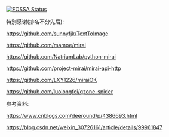 [![FOSSA Status](https://app.fossa.com/api/projects/git%2Bgithub.com%2Fasjdf%2Fmirai-wall.svg?type=shield)](https://app.fossa.com/projects/git%2Bgithub.com%2Fasjdf%2Fmirai-wall?ref=badge_shield)

特别感谢(排名不分先后):

https://github.com/sunnyfjk/TextToImage

https://github.com/mamoe/mirai

https://github.com/NatriumLab/python-mirai

https://github.com/project-mirai/mirai-api-http

https://github.com/LXY1226/miraiOK

https://github.com/luolongfei/qzone-spider



参考资料:

https://www.cnblogs.com/deeround/p/4386693.html

https://blog.csdn.net/weixin_30726161/article/details/99961847
